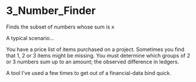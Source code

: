 # 3_Number_Finder
Finds the subset of numbers whose sum is x


A typical scenario...

You have a price list of items purchased on a project.  Sometimes you find that 1, 2 or 3 items might be missing.  You must determine which groups of 2 or 3 numbers sum up to an amount; the observed difference in ledgers.

A tool I've used a few times to get out of a financial-data bind quick.
